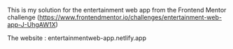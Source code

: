 This is my solution for the entertainment web app from the Frontend Mentor challenge (https://www.frontendmentor.io/challenges/entertainment-web-app-J-UhgAW1X)

The website : entertainmentweb-app.netlify.app
